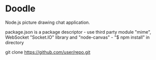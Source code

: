 Doodle
======

Node.js picture drawing chat application.


package.json is a package descriptor
	- use third party module "mime", WebSocket "Socket.IO" library and "node-canvas"
	- "$ npm install" in directory

git clone https://github.com/user/repo.git